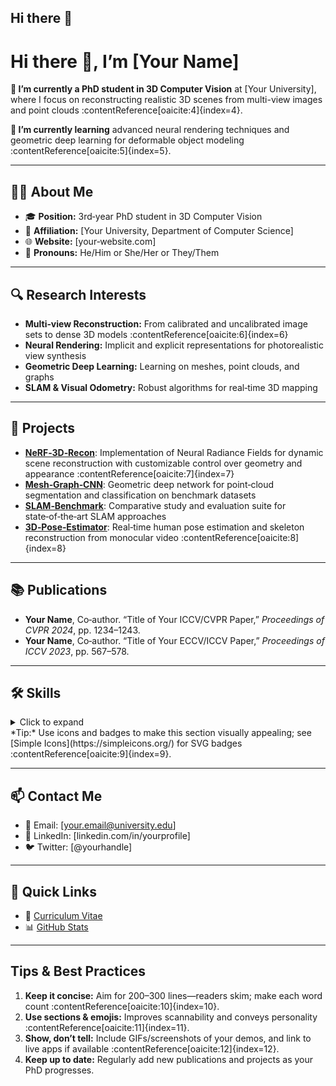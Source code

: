 ## Hi there 👋

<!--
**kamyarothmanhamad/kamyarothmanhamad** is a ✨ _special_ ✨ repository because its `README.md` (this file) appears on your GitHub profile.

Here are some ideas to get you started:

- 🔭 I’m currently working on ...
- 🌱 I’m currently learning ...
- 👯 I’m looking to collaborate on ...
- 🤔 I’m looking for help with ...
- 💬 Ask me about ...
- 📫 How to reach me: ...
- 😄 Pronouns: ...
- ⚡ Fun fact: ...
-->


<!--
  ⚠️ Rename this file to README.md
  ⚠️ This repo’s name must exactly match your GitHub username to display this on your profile :contentReference[oaicite:3]{index=3}.
-->

# Hi there 👋, I’m [Your Name]

**🔭 I’m currently a PhD student in 3D Computer Vision** at [Your University], where I focus on reconstructing realistic 3D scenes from multi-view images and point clouds :contentReference[oaicite:4]{index=4}.

**🌱 I’m currently learning** advanced neural rendering techniques and geometric deep learning for deformable object modeling :contentReference[oaicite:5]{index=5}.

---

## 🧑‍💻 About Me  
- 🎓 **Position:** 3rd‑year PhD student in 3D Computer Vision  
- 🏫 **Affiliation:** [Your University, Department of Computer Science]  
- 🌐 **Website:** [your‑website.com]  
- 💬 **Pronouns:** He/Him or She/Her or They/Them  

---

## 🔍 Research Interests  
- **Multi‑view Reconstruction:** From calibrated and uncalibrated image sets to dense 3D models :contentReference[oaicite:6]{index=6}  
- **Neural Rendering:** Implicit and explicit representations for photorealistic view synthesis  
- **Geometric Deep Learning:** Learning on meshes, point clouds, and graphs  
- **SLAM & Visual Odometry:** Robust algorithms for real‑time 3D mapping  

---

## 🚀 Projects  
<!-- For each project, link to the repo and include a one‑sentence description. -->
- [**NeRF‑3D‑Recon**](https://github.com/yourname/nerf-3d-recon): Implementation of Neural Radiance Fields for dynamic scene reconstruction with customizable control over geometry and appearance :contentReference[oaicite:7]{index=7}  
- [**Mesh‑Graph‑CNN**](https://github.com/yourname/mesh-graph-cnn): Geometric deep network for point‑cloud segmentation and classification on benchmark datasets  
- [**SLAM‑Benchmark**](https://github.com/yourname/slam-benchmark): Comparative study and evaluation suite for state‑of‑the‑art SLAM approaches  
- [**3D‑Pose‑Estimator**](https://github.com/yourname/3d-pose-estimator): Real‑time human pose estimation and skeleton reconstruction from monocular video :contentReference[oaicite:8]{index=8}  

---

## 📚 Publications  
- **Your Name**, Co‑author. “Title of Your ICCV/CVPR Paper,” *Proceedings of CVPR 2024*, pp. 1234–1243.  
- **Your Name**, Co‑author. “Title of Your ECCV/ICCV Paper,” *Proceedings of ICCV 2023*, pp. 567–578.  

---

## 🛠️ Skills  
<details>
<summary>Click to expand</summary>

- **Languages:** Python, C++, CUDA  
- **Frameworks:** PyTorch, TensorFlow, Open3D  
- **Tools:** Git, Docker, ROS  
- **Concepts:** Photogrammetry, SLAM, Neural Rendering, Geometric DL  

</details>  
*Tip:* Use icons and badges to make this section visually appealing; see [Simple Icons](https://simpleicons.org/) for SVG badges :contentReference[oaicite:9]{index=9}.

---

## 📫 Contact Me  
- 📧 Email: [your.email@university.edu]  
- 🔗 LinkedIn: [linkedin.com/in/yourprofile]  
- 🐦 Twitter: [@yourhandle]  

---

## 🔗 Quick Links  
- 📄 [Curriculum Vitae](https://your‑university.edu/yourcv.pdf)  
- 📊 [GitHub Stats](https://github.com/yourname/github-readme-stats)  

---

## Tips & Best Practices  
1. **Keep it concise:** Aim for 200–300 lines—readers skim; make each word count :contentReference[oaicite:10]{index=10}.  
2. **Use sections & emojis:** Improves scannability and conveys personality :contentReference[oaicite:11]{index=11}.  
3. **Show, don’t tell:** Include GIFs/screenshots of your demos, and link to live apps if available :contentReference[oaicite:12]{index=12}.  
4. **Keep up to date:** Regularly add new publications and projects as your PhD progresses.  
